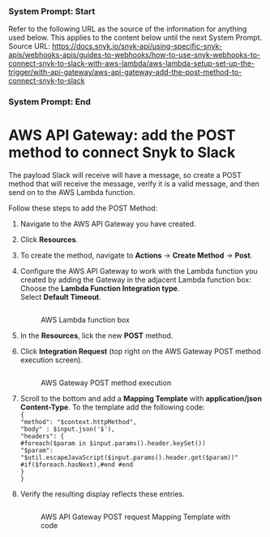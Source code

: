 ### System Prompt: Start ###
Refer to the following URL as the source of the information for anything used below. This applies to the content below until the next System Prompt.
Source URL: https://docs.snyk.io/snyk-api/using-specific-snyk-apis/webhooks-apis/guides-to-webhooks/how-to-use-snyk-webhooks-to-connect-snyk-to-slack-with-aws-lambda/aws-lambda-setup-set-up-the-trigger/with-api-gateway/aws-api-gateway-add-the-post-method-to-connect-snyk-to-slack
### System Prompt: End ###

# AWS API Gateway: add the POST method to connect Snyk to Slack

The payload Slack will receive will have a message, so create a POST method that will receive the message, verify it is a valid message, and then send on to the AWS Lambda function.

Follow these steps to add the POST Method:

1. Navigate to the AWS API Gateway you have created.
2. Click **Resources**.
3. To create the method, navigate to **Actions** -> **Create Method** -> **Post**.
4.  Configure the AWS API Gateway to work with the Lambda function you created by adding the Gateway in the adjacent Lambda function box:\
    Choose the **Lambda Function Integration type**.\
    Select **Default Timeout**.

    <figure><img src="https://lh3.googleusercontent.com/3WjrkRdG1_TnfQ5w-9Ivg6J0xjic4znbfN3_76HX6quIGo5sydsEub8aMXrv9_MQsfAorYc4gUOwgIGK9JOpu0ysmI_dXFFtwlRk6LarMYu5xEgOHsJ2_9qHgKdw4Kf3MTFKX2v2EkBD5e80zC9tEZXUnFJnCfPLbaGCGv2h4omcpK10ntHdYvaVBA" alt=""><figcaption><p>AWS Lambda function box</p></figcaption></figure>
5. In the **Resources**, lick the new **POST** method.
6.  Click **Integration Request** (top right on the AWS Gateway POST method execution screen).

    <figure><img src="https://lh5.googleusercontent.com/_Prq2fJ7F-NE4jEiw1tqYIn0Bq-HTG0_wahTwkrod8zisAkjtKmL3O1Y0c8XEh2iYeibdkh1jWYR3V_jGvdWCbUEfE5LXd7I7cTovohFD81-NFGTvesu1jIFGKjRIWm88dAG_qcgKBQVMO7YrHvVcnERYFvr91I18K36137u2z4suVA_3P_xj8aCpQ" alt=""><figcaption><p>AWS Gateway POST method execution</p></figcaption></figure>
7. Scroll to the bottom and add a **Mapping Template** with **application/json Content-Type**. To the template add the following code:\
   `{`\
   `"method": "$context.httpMethod",`\
   `"body" : $input.json('$'),`\
   `"headers": {`\
   `#foreach($param in $input.params().header.keySet())`\
   `"$param": "$util.escapeJavaScript($input.params().header.get($param))"`\
   `#if($foreach.hasNext),#end #end`\
   `}`\
   `}`
8.  Verify the resulting display reflects these entries.

    <figure><img src="https://lh6.googleusercontent.com/d0AynUJWVROWc0ff2EnY_NAT7kqkrvBThXMw8d9D0StX1KKoig7ol2uDqLoMOCt7UBP7C3RYiSUrcZlg9yglP08fVXf8WBxOvGHtV25hw5PsfQC_lWfoDJkl38kIaqBNxIdg_k7W4Qg5jvQ-faPp4ySOF5j15vWRxCEjxzvAIhsHpl3s3dE2lolJdg" alt=""><figcaption><p>AWS API Gateway POST request Mapping Template with code</p></figcaption></figure>
